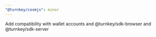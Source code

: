 ```yaml
---
"@turnkey/cosmjs": minor
---
```


Add compatibility with wallet accounts and @turnkey/sdk-browser and @turnkey/sdk-server
